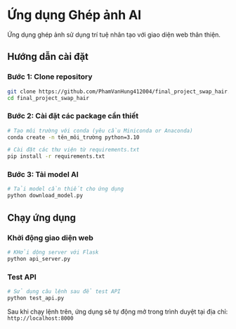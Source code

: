 # Ứng dụng Ghép ảnh AI

Ứng dụng ghép ảnh sử dụng trí tuệ nhân tạo với giao diện web thân thiện.

## Hướng dẫn cài đặt

### Bước 1: Clone repository

```bash
git clone https://github.com/PhamVanHung412004/final_project_swap_hair.git
cd final_project_swap_hair
```



### Bước 2: Cài đặt các package cần thiết
 

```bash
# Tạo môi trường với conda (yêu cầu Miniconda or Anaconda)
conda create -n tên_môi_trường python=3.10
```

```bash
# Cài đặt các thư viện từ requirements.txt
pip install -r requirements.txt
```

### Bước 3: Tải model AI

```bash
# Tải model cần thiết cho ứng dụng
python download_model.py
```

## Chạy ứng dụng

### Khởi động giao diện web

```bash
# KHởi dộng server với Flask
python api_server.py
```
### Test API 
```bash
# Sử dụng câu lệnh sau để test API
python test_api.py
```

Sau khi chạy lệnh trên, ứng dụng sẽ tự động mở trong trình duyệt tại địa chỉ: `http://localhost:8000`
